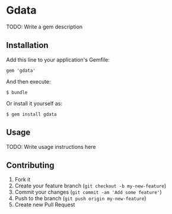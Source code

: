 # Gdata

TODO: Write a gem description

## Installation

Add this line to your application's Gemfile:

    gem 'gdata'

And then execute:

    $ bundle

Or install it yourself as:

    $ gem install gdata

## Usage

TODO: Write usage instructions here

## Contributing

1. Fork it
2. Create your feature branch (`git checkout -b my-new-feature`)
3. Commit your changes (`git commit -am 'Add some feature'`)
4. Push to the branch (`git push origin my-new-feature`)
5. Create new Pull Request
